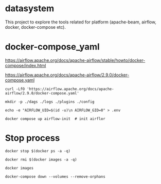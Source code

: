 # datasystem
This project to explore the tools related for platform (apache-beam, airflow, docker, docker-compose etc).

# docker-compose_yaml

https://airflow.apache.org/docs/apache-airflow/stable/howto/docker-compose/index.html

https://airflow.apache.org/docs/apache-airflow/2.9.0/docker-compose.yaml

```
curl -LfO 'https://airflow.apache.org/docs/apache-airflow/2.9.0/docker-compose.yaml'

mkdir -p ./dags ./logs ./plugins ./config

echo -e "AIRFLOW_UID=$(id -u)\n AIRFLOW_GID=0" > .env

docker compose up airflow-init  # init airflor  
``` 
# Stop process
```
docker stop $(docker ps -a -q)

docker rmi $(docker images -a -q)

docker images 

docker-compose down --volumes --remove-orphans

``` 
